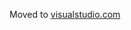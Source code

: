 Moved to [visualstudio.com](https://qrmeqrcode.visualstudio.com/GeoAR.it.Public/_git/GeoARIt.Client)
